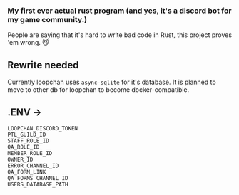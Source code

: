 ### My first ever actual rust program (and yes, it's a discord bot for my game community.)
People are saying that it's hard to write bad code in Rust, this project proves 'em wrong. 😼

## Rewrite needed
Currently loopchan uses `async-sqlite` for it's database.
It is planned to move to other db for loopchan to become docker-compatible.

## .ENV ->
```
LOOPCHAN_DISCORD_TOKEN
PTL_GUILD_ID
STAFF_ROLE_ID
QA_ROLE_ID
MEMBER_ROLE_ID
OWNER_ID
ERROR_CHANNEL_ID
QA_FORM_LINK
QA_FORMS_CHANNEL_ID
USERS_DATABASE_PATH
```